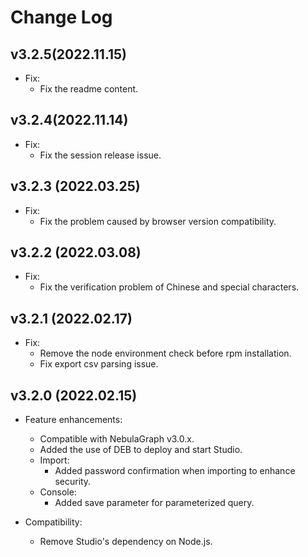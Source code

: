 # Change Log

## v3.2.5(2022.11.15)

- Fix:
  - Fix the readme content.

## v3.2.4(2022.11.14)

- Fix:
  - Fix the session release issue.

## v3.2.3 (2022.03.25)

- Fix:
  - Fix the problem caused by browser version compatibility.

## v3.2.2 (2022.03.08)

- Fix:
  - Fix the verification problem of Chinese and special characters.

## v3.2.1 (2022.02.17)

- Fix:
  - Remove the node environment check before rpm installation.
  - Fix export csv parsing issue.

## v3.2.0 (2022.02.15)

- Feature enhancements:
  - Compatible with NebulaGraph v3.0.x.
  - Added the use of DEB to deploy and start Studio.
  - Import:
    - Added password confirmation when importing to enhance security.
  - Console:
    - Added save parameter for parameterized query.

- Compatibility:
  - Remove Studio's dependency on Node.js.
